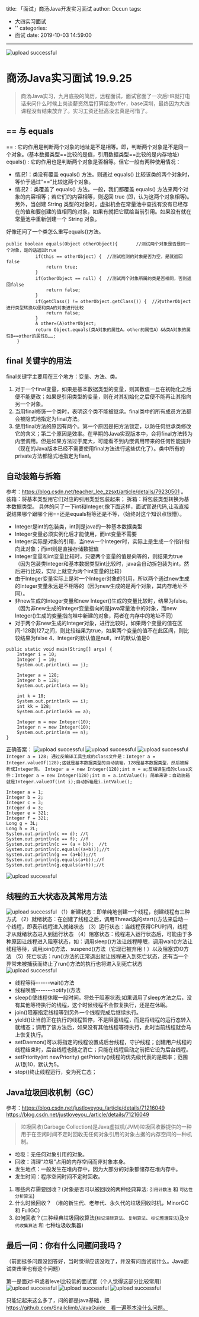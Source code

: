 title: 「面试」商汤Java开发实习面试
author: Dccun
tags:
  - 大四实习面试
  - ''
categories:
  - 面试
date: 2019-10-03 14:59:00
---
![upload successful](/images/pasted-72.png)
<!--more-->

# 商汤Java实习面试 19.9.25

>商汤Java实习，九月底投的简历，远程面试，面试官面了一次后HR就打电话来问什么时候上岗谈薪资然后打算给发offer，base深圳，最终因为大四课程没有结束放弃了。实习工资还挺高没去真是可惜了。

## == 与 equals
== : 它的作用是判断两个对象的地址是不是相等。即，判断两个对象是不是同一个对象。(基本数据类型==比较的是值，引用数据类型==比较的是内存地址)
equals() : 它的作用也是判断两个对象是否相等。但它一般有两种使用情况：
- 情况1：类没有覆盖 equals() 方法。则通过 equals() 比较该类的两个对象时，等价于通过“==”比较这两个对象。
- 情况2：类覆盖了 equals() 方法。一般，我们都覆盖 equals() 方法来两个对象的内容相等；若它们的内容相等，则返回 true (即，认为这两个对象相等)。
另外，当创建 String 类型的对象时，虚拟机会在常量池中查找有没有已经存在的值和要创建的值相同的对象，如果有就把它赋给当前引用。如果没有就在常量池中重新创建一个 String 对象。

好像还问了一个类怎么重写equals()方法。
```
public boolean equals(Object otherObject){       //测试两个对象是否是同一个对象，是的话返回true
           if(this == otherObject) {  //测试检测的对象是否为空，是就返回false
               return true;   
           } 
           if(otherObject == null) {  //测试两个对象所属的类是否相同，否则返回false
               return false;       
           }
           if(getClass() != otherObject.getClass()) {  //对otherObject进行类型转换以便和类A的对象进行比较
               return false; 
           }       
           A other=(A)otherObject; 
           return Object.equals(类A对象的属性A，other的属性A）&&类A对象的属性B==other的属性B……;
    }
```

## final 关键字的用法
final关键字主要用在三个地方：变量、方法、类。
1. 对于一个final变量，如果是基本数据类型的变量，则其数值一旦在初始化之后便不能更改；如果是引用类型的变量，则在对其初始化之后便不能再让其指向另一个对象。
2. 当用final修饰一个类时，表明这个类不能被继承。final类中的所有成员方法都会被隐式地指定为final方法。
3. 使用final方法的原因有两个。第一个原因是把方法锁定，以防任何继承类修改它的含义；第二个原因是效率。在早期的Java实现版本中，会将final方法转为内嵌调用。但是如果方法过于庞大，可能看不到内嵌调用带来的任何性能提升（现在的Java版本已经不需要使用final方法进行这些优化了）。类中所有的private方法都隐式地指定为fianl。

## 自动装箱与拆箱
参考：https://blog.csdn.net/teacher_lee_zzsxt/article/details/79230501 。
装箱：将基本类型用它们对应的引用类型包装起来；
拆箱：将包装类型转换为基本数据类型。
具体的问了一下int和Integer,像下面这样，面试官说代码,让我直接说结果哪个跟哪个用==还是equals相等还是不等，（始终对这个知识点很懵）。
- Integer是int的包装类，int则是java的一种基本数据类型 
- Integer变量必须实例化后才能使用，而int变量不需要 
- Integer实际是对象的引用，当new一个Integer时，实际上是生成一个指针指向此对象；而int则是直接存储数据值 
- Integer变量和int变量比较时，只要两个变量的值是向等的，则结果为true（因为包装类Integer和基本数据类型int比较时，java会自动拆包装为int，然后进行比较，实际上就变为两个int变量的比较）
- 由于Integer变量实际上是对一个Integer对象的引用，所以两个通过new生成的Integer变量永远是不相等的（因为new生成的是两个对象，其内存地址不同）。
- 非new生成的Integer变量和new Integer()生成的变量比较时，结果为false。（因为非new生成的Integer变量指向的是java常量池中的对象，而new Integer()生成的变量指向堆中新建的对象，两者在内存中的地址不同）
- 对于两个非new生成的Integer对象，进行比较时，如果两个变量的值在区间-128到127之间，则比较结果为true，如果两个变量的值不在此区间，则比较结果为false
4、Integer的默认值是null，int的默认值是0
```
public static void main(String[] args) {
    Integer i = 10;
    Integer j = 10;
    System.out.println(i == j);
      
    Integer a = 128;
    Integer b = 128;
    System.out.println(a == b);
     
    int k = 10;
    System.out.println(k == i);
    int kk = 128;
    System.out.println(kk == a);
      
    Integer m = new Integer(10);
    Integer n = new Integer(10);
    System.out.println(m == n);
}
```
正确答案：
![upload successful](/images/pasted-58.png)
![upload successful](/images/pasted-59.png)
![upload successful](/images/pasted-60.png)
`Integer a = 128; 通过反编译工具生成的class文件是：Integer a = Integer.valueOf(128);这就是基本数据类型的自动装箱，128是基本数据类型，然后被解析成Integer类。
Integer a = new Integer(128);int m = a;反编译生成的class文件：Integer a = new Integer(128);int m = a.intValue();
简单来讲：自动装箱就是Integer.valueOf(int i);自动拆箱是i.intValue();`
```
Integer a = 1;
Integer b = 2;
Integer c = 3;
Integer d = 3;
Integer e = 321;
Integer f = 321;
Long g = 3L;
Long h = 2L;
System.out.println(c == d); //t
System.out.println(e == f); //f
System.out.println(c == (a + b));  //t
System.out.println(c.equals((a+b)));//t
System.out.println(g == (a+b));//t
System.out.println(g.equals(a+b));//f
System.out.println(g.equals(a+h));//t
```
![upload successful](/images/pasted-61.png)

## 线程的五大状态及其常用方法
![upload successful](/images/pasted-62.png)
（1）新建状态：即单纯地创建一个线程，创建线程有三种方式
（2）就绪状态：在创建了线程之后，调用Thread类的start()方法来启动一个线程，即表示线程进入就绪状态
（3）运行状态：当线程获得CPU时间，线程才从就绪状态进入到运行状态
（4）阻塞状态：线程进入运行状态后，可能由于多种原因让线程进入阻塞状态，如：调用sleep()方法让线程睡眠，调用wait()方法让线程等待，调用join()方法、suspend()方法（它现已被弃用！）以及阻塞式IO方法
（5）死亡状态：run()方法的正常退出就让线程进入到死亡状态，还有当一个异常未被捕获而终止了run()方法的执行也将进入到死亡状态
![upload successful](/images/pasted-63.png)
- 线程等待------wait()方法
- 线程唤醒-------notify()方法
- sleep()使线程休眠一段时间，将处于阻塞状态;如果调用了sleep方法之后，没有其他等待执行的线程，这个时候线程不会恢复执行，还是在休眠。
- join()阻塞指定线程等到另外一个线程完成后继续执行。
- yield()让当前正在执行的线程暂停，不是阻塞线程，而是将线程的运行态转入就绪态；调用了该方法后，如果没有其他线程等待执行，此时当前线程就会马上恢复执行。
- setDaemon()可以将指定的线程设置成后台线程，守护线程；创建用户线程的线程结束时，后台线程也随之消亡；只能在线程启动之前把它设为后台线程。
- setPriority(int newPriority) getPriority()线程的优先级代表的是概率；范围从1到10，默认为5。
- stop()终止线程运行，变为死亡态；

## Java垃圾回收机制（GC）
参考：https://blog.csdn.net/justloveyou_/article/details/71216049
https://blog.csdn.net/justloveyou_/article/details/71216049
>垃圾回收(Garbage Collection)是Java虚拟机(JVM)垃圾回收器提供的一种用于在空闲时间不定时回收无任何对象引用的对象占据的内存空间的一种机制。
- 垃圾：无任何对象引用的对象。
- 回收：清理“垃圾”占用的内存空间而非对象本身。
- 发生地点：一般发生在堆内存中，因为大部分的对象都储存在堆内存中。
- 发生时间：程序空闲时间不定时回收。

1. 哪些内存需要回收？(对象是否可以被回收的两种经典算法: `引用计数法` 和 `可达性分析算法`)
2. 什么时候回收？ （堆的新生代、老年代、永久代的垃圾回收时机，MinorGC 和 FullGC）
3. 如何回收？(三种经典垃圾回收算法(`标记清除算法`、`复制算法`、`标记整理算法`)及`分代收集算法` 和 七种垃圾收集器)



## 最后一问：你有什么问题问我吗？
（前面挺多问题没回答好，当时觉得应该没戏了，并没有问面试官什么。Java面试突击里也有这个问题）

第一是面对HR或者level比较低的面试官（个人觉得这部分比较常用）
![upload successful](/images/pasted-57.png)
![upload successful](/images/pasted-55.png)
![upload successful](/images/pasted-56.png)

只能记起来这么多了，问的都是java基础，把　https://github.com/Snailclimb/JavaGuide　看一遍基本没什么问题。